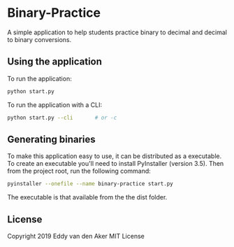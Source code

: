 # Binary-Practice
A simple application to help students practice binary to decimal and decimal to binary conversions.

## Using the application
To run the application:
```bash
python start.py
```

To run the application with a CLI:
```bash
python start.py --cli       # or -c
```

## Generating binaries
To make this application easy to use, it can be distributed as a executable. To create an executable you'll need to install PyInstaller (version 3.5). Then from the project root, run the following command:
```bash
pyinstaller --onefile --name binary-practice start.py
```

The executable is that available from the the dist folder.

## License
Copyright 2019 Eddy van den Aker
MIT License